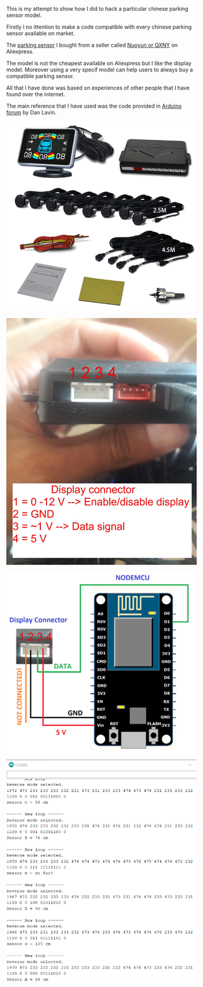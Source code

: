 This is my attempt to show how I did to hack a particular chinese parking sensor model.

Firstly I no ittention to make a code compatible with every chinese parking sensor available on market.

The [parking sensor](https://www.aliexpress.com/item/1005001570169898.html) I bought from a seller called [Nuoyun or QXNY](https://nuoyun.aliexpress.com/store/915639) on Aliexpress.

The model is not the cheapest available on Aliexpress but I like the display model. Moreover using a very specif model can help users to always buy a compatible parking sensor.

 
All that I have done was based on experiences of other people that I have found over the internet.

The main reference that I have used was the code provided in [Arduino forum](https://forum.arduino.cc/t/hacking-car-reverese-parking-sensors/171696/10) by Dan Lavin. 

![Parking sensor model](Images/ParkingSensorModel.jpg)

![Module pinout](Images/ModulePinout.jpg)

![Circuit Wiring](Images/CircuitWiring.png)

![Serial monitor](Images/SerialMonitor.png)